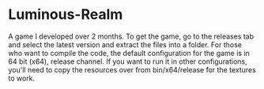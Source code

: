 # Luminous-Realm
A game I developed over 2 months. To get the game, go to the releases tab and select the latest version and extract the files into a folder. For those who want to compile the code, the default configuration for the game is in 64 bit (x64), release channel. If you want to run it in other configurations, you'll need to copy the resources over from bin/x64/release for the textures to work.

